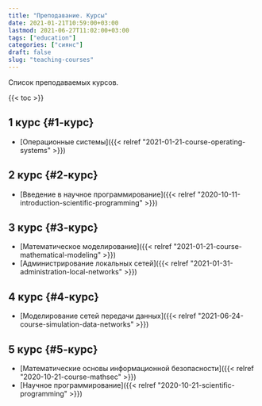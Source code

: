 ```yaml
---
title: "Преподавание. Курсы"
date: 2021-01-21T10:59:00+03:00
lastmod: 2021-06-27T11:02:00+03:00
tags: ["education"]
categories: ["сиянс"]
draft: false
slug: "teaching-courses"
---
```


Список преподаваемых курсов.

<!--more-->

{{< toc >}}


## 1 курс {#1-курс}

-   [Операционные системы]({{< relref "2021-01-21-course-operating-systems" >}})


## 2 курс {#2-курс}

-   [Введение в научное программирование]({{< relref "2020-10-11-introduction-scientific-programming" >}})


## 3 курс {#3-курс}

-   [Математическое моделирование]({{< relref "2021-01-21-course-mathematical-modeling" >}})
-   [Администрирование локальных сетей]({{< relref "2021-01-31-administration-local-networks" >}})


## 4 курс {#4-курс}

-   [Моделирование сетей передачи данных]({{< relref "2021-06-24-course-simulation-data-networks" >}})


## 5 курс {#5-курс}

-   [Математические основы информационной безопасности]({{< relref "2020-10-21-course-mathsec" >}})
-   [Научное программирование]({{< relref "2020-10-21-scientific-programming" >}})

